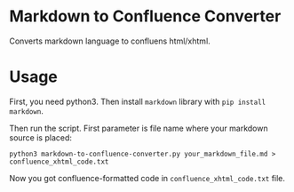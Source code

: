 # Markdown to Confluence Converter
Converts markdown language to confluens html/xhtml.

# Usage
First, you need python3. Then install `markdown` library with `pip install markdown`.

Then run the script. First parameter is file name where your markdown source is placed:

```
python3 markdown-to-confluence-converter.py your_markdown_file.md > confluence_xhtml_code.txt
```

Now you got confluence-formatted code in `confluence_xhtml_code.txt` file.


